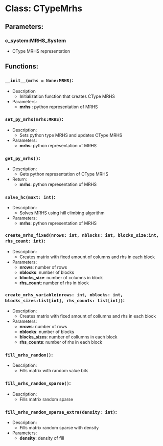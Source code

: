 # Class: **CTypeMrhs** 
 
## Parameters:

### c_system:MRHS_System 

- CType MRHS representation

## Functions:

###  ```__init__(mrhs = None:MRHS)```:
- Description
  - Initialization function that creates CType MRHS
- Parameters:
  - **mrhs** : python representation of MRHS
  
### ```set_py_mrhs(mrhs:MRHS)```:

- Description: 
  - Sets python type MRHS and updates CType MRHS
- Parameters:
  - **mrhs**: python representation of MRHS

### ```get_py_mrhs()```:

- Description:
  - Gets python representation of CType MRHS
- Return:
  - **mrhs**: python representation of MRHS
  
### ```solve_hc(maxt: int)```:

- Description:
  - Solves MRHS using hill climbing algorithm
- Parameters:
  - **mrhs**: python representation of MRHS

### ```create_mrhs_fixed(nrows: int, nblocks: int, blocks_size:int, rhs_count: int)```:

- Description:
  - Creates matrix with fixed amount of columns and rhs in each block
- Parameters:
  - **nrows**: number of rows
  - **nblocks**: number of blocks
  - **blocks_size**: number of columns in block
  - **rhs_count**: number of rhs in block
 
### ```create_mrhs_variable(nrows: int, nblocks: int, blocks_sizes:list[int], rhs_counts: list[int])```:

- Description:
  - Creates matrix with fixed amount of collumns and rhs in each block
- Parameters:
  - **nrows**: number of rows
  - **nblocks**: number of blocks
  - **blocks_sizes**: number of collumns in each block
  - **rhs_counts**: number of rhs in each block

### ```fill_mrhs_random()```:
- Description:
  - Fills matrix with random value bits
 
### ```fill_mrhs_random_sparse()```:
- Description:
  - Fills matrix random sparse

### ```fill_mrhs_random_sparse_extra(density: int)```:
- Description:
  - Fills matrix random sparse with density
- Parameters:
  -  **density**: density of fill